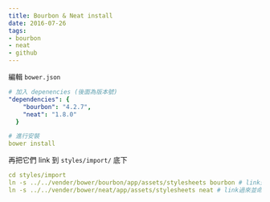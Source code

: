 ```yaml
---
title: Bourbon & Neat install
date: 2016-07-26
tags:
- bourbon
- neat
- github
---
```


編輯 `bower.json`
``` yaml
# 加入 depenencies (後面為版本號)
"dependencies": {
    "bourbon": "4.2.7",
    "neat": "1.8.0"
  }

# 進行安裝
bower install
```

<!-- more -->

再把它們 link 到 `styles/import/` 底下
``` yaml
cd styles/import
ln -s ../../vender/bower/bourbon/app/assets/stylesheets bourbon # link過來並命名為bourbon
ln -s ../../vender/bower/neat/app/assets/stylesheets neat # link過來並命名為neat
```